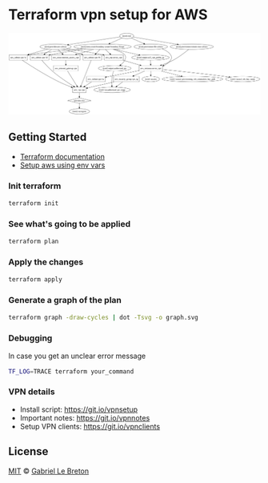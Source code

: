 # Terraform vpn setup for AWS

![graph](./graph.svg)

## Getting Started

* [Terraform documentation](https://www.terraform.io/docs/)
* [Setup aws using env vars](https://www.terraform.io/docs/providers/aws/index.html#environment-variables)

### Init terraform

```bash
terraform init
```

### See what's going to be applied

```bash
terraform plan
```

### Apply the changes

```bash
terraform apply
```

### Generate a graph of the plan

```bash
terraform graph -draw-cycles | dot -Tsvg -o graph.svg
```

### Debugging

In case you get an unclear error message

```bash
TF_LOG=TRACE terraform your_command
```

### VPN details
  
* Install script:    https://git.io/vpnsetup
* Important notes:   https://git.io/vpnnotes
* Setup VPN clients: https://git.io/vpnclients

## License

[MIT](LICENSE.md) © [Gabriel Le Breton](https://gableroux.com)
